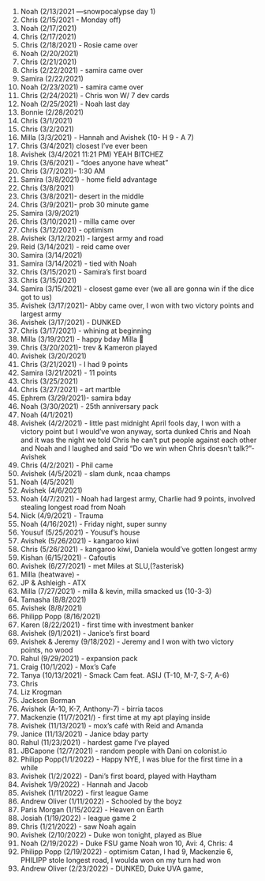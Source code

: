 1. Noah (2/13/2021 —snowpocalypse day 1)
2. Chris (2/15/2021 - Monday off)
3. Noah (2/17/2021)
4. Chris (2/17/2021)
5. Chris (2/18/2021) - Rosie came over 
6. Noah (2/20/2021) 
7. Chris (2/21/2021)
8. Chris (2/22/2021) - samira came over
9. Samira (2/22/2021)
10. Noah (2/23/2021) - samira came over 
11. Chris (2/24/2021) - Chris won W/ 7 dev cards
12. Noah (2/25/2021) - Noah last day 
13. Bonnie (2/28/2021) 
14. Chris (3/1/2021)
15. Chris (3/2/2021)
16. Milla (3/3/2021) - Hannah and Avishek (10- H 9 - A 7)
17. Chris (3/4/2021) closest I’ve ever been 
18. Avishek (3/4/2021 11:21 PM) YEAH BITCHEZ
19. Chris (3/6/2021) - “does anyone have wheat”
20. Chris (3/7/2021)- 1:30 AM
21. Samira (3/8/2021) - home field advantage
22. Chris (3/8/2021)
23. Chris (3/8/2021)- desert in the middle 
24. Chris (3/9/2021)- prob 30 minute game
25. Samira (3/9/2021)
26. Chris (3/10/2021) - milla came over 
27. Chris (3/12/2021) - optimism 
28. Avishek (3/12/2021) - largest army and road
29. Reid (3/14/2021) - reid came over 
30. Samira (3/14/2021)
31. Samira (3/14/2021) - tied with Noah
32. Chris (3/15/2021) - Samira’s first board
33. Chris (3/15/2021) 
34. Samira (3/15/2021) - closest game ever (we all are gonna win if the dice got to us)
35. Avishek (3/17/2021)- Abby came over, I won with two victory points and largest army
36. Avishek (3/17/2021) - DUNKED
37. Chris (3/17/2021) - whining at beginning
38. Milla (3/19/2021) - happy bday Milla 🥳
39. Chris (3/20/2021)- trev & Kameron played
40. Avishek (3/20/2021)
41. Chris (3/21/2021) - I had 9 points 
42. Samira (3/21/2021) - 11 points 
43. Chris (3/25/2021)
44. Chris (3/27/2021) - art martble
45. Ephrem (3/29/2021)- samira bday
46. Noah (3/30/2021) - 25th anniversary pack
47. Noah (4/1/2021) 
48. Avishek (4/2/2021) - little past midnight April fools day, I won with a victory point but I would’ve won anyway, sorta dunked Chris and Noah and it was the night we told Chris he can’t put people against each other and Noah and I laughed and said “Do we win when Chris doesn’t talk?”-Avishek
49. Chris (4/2/2021) - Phil came
50. Avishek (4/5/2021) - slam dunk, ncaa champs
51. Noah (4/5/2021)
52. Avishek (4/6/2021) 
53. Noah (4/7/2021) - Noah had largest army, Charlie had 9 points, involved stealing longest road from Noah 
54. Nick (4/9/2021) - Trauma
55. Noah (4/16/2021) - Friday night, super sunny 
56. Yousuf (5/25/2021) - Yousuf’s house 
57. Avishek (5/26/2021) - kangaroo kiwi
58. Chris (5/26/2021) - kangaroo kiwi, Daniela would’ve gotten longest army 
59. Kishan (6/15/2021) - Cafoutis
60. Avishek (6/27/2021) - met Miles at SLU,(?asterisk) 
61. Milla (heatwave) - 
62. JP & Ashleigh - ATX 
63. Milla (7/27/2021) - milla & kevin, milla smacked us (10-3-3)
64. Tamasha (8/8/2021)
65. Avishek (8/8/2021) 
66. Philipp Popp (8/16/2021) 
67. Karen (8/22/2021) - first time with investment banker
68. Avishek (9/1/2021) - Janice’s first board
69. Avishek & Jeremy (9/18/202) - Jeremy and I won with two victory points, no wood 
70. Rahul (9/29/2021) - expansion pack 
71. Craig (10/1/202) - Mox’s Cafe
72. Tanya (10/13/2021) - Smack Cam feat. ASIJ (T-10, M-7, S-7, A-6) 
73. Chris 
74. Liz Krogman
75. Jackson Borman 
76. Avishek (A-10, K-7, Anthony-7) - birria tacos 
77. Mackenzie (11/7/2021/) - first time at my apt playing inside 
78. Avishek (11/13/2021) - mox’s café with Reid and Amanda 
79. Janice (11/13/2021) - Janice bday party 
80. Rahul (11/23/2021) - hardest game I’ve played
81. JBCapone (12/7/2021) - random people with Dani on colonist.io
82. Philipp Popp(1/1/2022) - Happy NYE, I was blue for the first time in a while 
83. Avishek (1/2/2022) - Dani’s first board, played with Haytham 
84. Avishek 1/9/2022) - Hannah and Jacob 
85. Avishek (1/11/2022) - first league Game
86. Andrew Oliver (1/11/2022) - Schooled by the boyz
87. Paris Morgan (1/15/2022) - Heaven on Earth
88. Josiah (1/19/2022) - league game 2
89. Chris (1/21/2022) - saw Noah again
90. Avishek (2/10/2022) - Duke won tonight, played as Blue
91. Noah (2/19/2022) - Duke FSU game Noah won 10, Avi: 4, Chris: 4
92. Philipp Popp (2/19/2022) - optimism Catan, I had 9, Mackenzie 6, PHILIPP stole longest road, I woulda won on my turn had won 
93. Andrew Oliver (2/23/2022) - DUNKED, Duke UVA game, 
